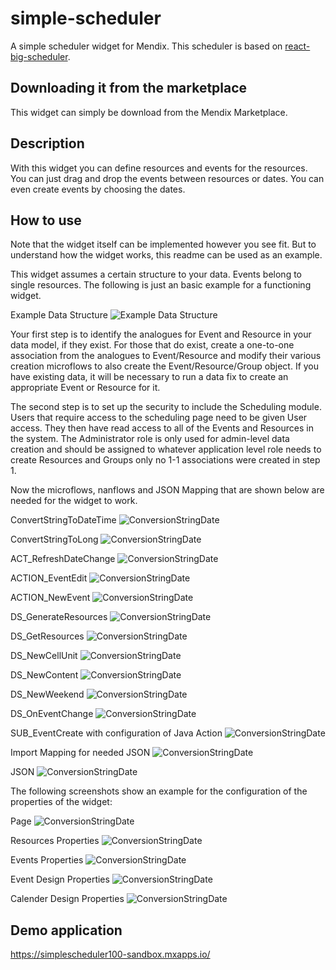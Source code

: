 # simple-scheduler

A simple scheduler widget for Mendix. This scheduler is based on [react-big-scheduler](https://github.com/StephenChou1017/react-big-scheduler).

## Downloading it from the marketplace

This widget can simply be download from the Mendix Marketplace.

## Description

With this widget you can define resources and events for the resources. You can just drag and drop the events between resources or dates. You can even create events by choosing the dates.

## How to use

Note that the widget itself can be implemented however you see fit. But to understand how the widget works, this readme can be used as an example. <br />

This widget assumes a certain structure to your data. Events belong to single resources. The following is just an basic example for a functioning widget. <br />

Example Data Structure
![Example Data Structure](https://github.com/DevrimBaran/SimpleScheduler/blob/main/screenshots/Screenshot%20(41).png) <br />

Your first step is to identify the analogues for Event and Resource in your data model, if they exist. For those that do exist, create a one-to-one association from the analogues to Event/Resource and modify their various creation microflows to also create the Event/Resource/Group object. If you have existing data, it will be necessary to run a data fix to create an appropriate Event or Resource for it. <br />

The second step is to set up the security to include the Scheduling module. Users that require access to the scheduling page need to be given User access. They then have read access to all of the Events and Resources in the system. The Administrator role is only used for admin-level data creation and should be assigned to whatever application level role needs to create Resources and Groups only no 1-1 associations were created in step 1. <br />

Now the microflows, nanflows and JSON Mapping that are shown below are needed for the widget to work.<br />

ConvertStringToDateTime
![ConversionStringDate](https://github.com/DevrimBaran/SimpleScheduler/blob/main/screenshots/Screenshot%20(42).png) <br />

ConvertStringToLong
![ConversionStringDate](https://github.com/DevrimBaran/SimpleScheduler/blob/main/screenshots/Screenshot%20(43).png) <br />

ACT_RefreshDateChange
![ConversionStringDate](https://github.com/DevrimBaran/SimpleScheduler/blob/main/screenshots/Screenshot%20(44).png) <br />

ACTION_EventEdit
![ConversionStringDate](https://github.com/DevrimBaran/SimpleScheduler/blob/main/screenshots/Screenshot%20(45).png) <br />

ACTION_NewEvent
![ConversionStringDate](https://github.com/DevrimBaran/SimpleScheduler/blob/main/screenshots/Screenshot%20(46).png) <br />

DS_GenerateResources
![ConversionStringDate](https://github.com/DevrimBaran/SimpleScheduler/blob/main/screenshots/Screenshot%20(47).png) <br />

DS_GetResources
![ConversionStringDate](https://github.com/DevrimBaran/SimpleScheduler/blob/main/screenshots/Screenshot%20(48).png) <br />

DS_NewCellUnit
![ConversionStringDate](https://github.com/DevrimBaran/SimpleScheduler/blob/main/screenshots/Screenshot%20(49).png) <br />

DS_NewContent
![ConversionStringDate](https://github.com/DevrimBaran/SimpleScheduler/blob/main/screenshots/Screenshot%20(50).png) <br />

DS_NewWeekend
![ConversionStringDate](https://github.com/DevrimBaran/SimpleScheduler/blob/main/screenshots/Screenshot%20(51).png) <br />

DS_OnEventChange
![ConversionStringDate](https://github.com/DevrimBaran/SimpleScheduler/blob/main/screenshots/Screenshot%20(52).png) <br />

SUB_EventCreate with configuration of Java Action
![ConversionStringDate](https://github.com/DevrimBaran/SimpleScheduler/blob/main/screenshots/Screenshot%20(56).png) <br />

Import Mapping for needed JSON
![ConversionStringDate](https://github.com/DevrimBaran/SimpleScheduler/blob/main/screenshots/Screenshot%20(54).png) <br />

JSON
![ConversionStringDate](https://github.com/DevrimBaran/SimpleScheduler/blob/main/screenshots/Screenshot%20(55).png) <br />

The following screenshots show an example for the configuration of the properties of the widget:

Page
![ConversionStringDate](https://github.com/DevrimBaran/SimpleScheduler/blob/main/screenshots/Screenshot%20(57).png) <br />

Resources Properties
![ConversionStringDate](https://github.com/DevrimBaran/SimpleScheduler/blob/main/screenshots/Screenshot%20(58).png) <br />

Events Properties
![ConversionStringDate](https://github.com/DevrimBaran/SimpleScheduler/blob/main/screenshots/Screenshot%20(59).png) <br />

Event Design Properties
![ConversionStringDate](https://github.com/DevrimBaran/SimpleScheduler/blob/main/screenshots/Screenshot%20(60).png) <br />

Calender Design Properties
![ConversionStringDate](https://github.com/DevrimBaran/SimpleScheduler/blob/main/screenshots/Screenshot%20(61).png) <br />

## Demo application

https://simplescheduler100-sandbox.mxapps.io/
